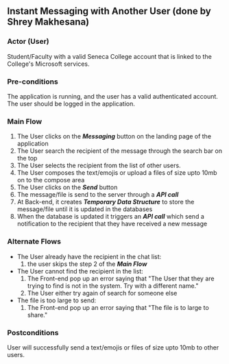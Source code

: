 ## Instant Messaging with Another User (done by Shrey Makhesana)

### Actor (User)
Student/Faculty with a valid Seneca College account that is linked to the College's Microsoft services.

### Pre-conditions
The application is running, and the user has a valid authenticated account.
The user should be logged in the application.

### Main Flow
1. The User clicks on the ***Messaging*** button on the landing page of the application
2. The User search the recipient of the message through the search bar on the top
3. The User selects the recipient from the list of other users.
4. The User composes the text/emojis or upload a files of size upto 10mb on to the compose area
5. The User clicks on the ***Send*** button
6. The message/file is send to the server through a ***API call***
7. At Back-end, it creates ***Temporary Data Structure*** to store the message/file until it is updated in the databases 
8. When the database is updated it triggers an ***API call*** which send a notification to the recipient that they have received a new message 

### Alternate Flows
- The User already have the recipient in the chat list:
  1. the user skips the step 2 of the ***Main Flow***
- The User cannot find the recipient in the list:
  1. The Front-end pop up an error saying that "The User that they are trying to find is not in the system. Try with a different name."
  2. The User either try again of search for someone else
- The file is too large to send:
  1. The Front-end pop up an error saying that "The file is to large to share."

### Postconditions
User will successfully send a text/emojis or files of size upto 10mb to other users.
